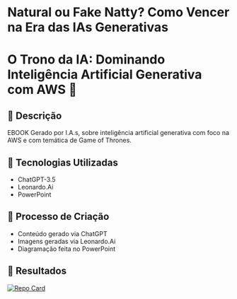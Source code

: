 # Natural ou Fake Natty? Como Vencer na Era das IAs Generativas

# O Trono da IA: Dominando Inteligência Artificial Generativa com AWS 👑

## 📒 Descrição
EBOOK Gerado por I.A.s, sobre inteligência artificial generativa com foco na AWS e com temática de Game of Thrones.

## 🤖 Tecnologias Utilizadas
- ChatGPT-3.5
- Leonardo.Ai
- PowerPoint

## 🧐 Processo de Criação
- Conteúdo gerado via ChatGPT
- Imagens geradas via Leonardo.Ai
- Diagramação feita no PowerPoint

## 🚀 Resultados
[![Repo Card](https://github-readme-stats.vercel.app/api/pin/?username=IAMANDAMEDEIROS&repo=EBOOK-AWS&bg_color=000&border_color=30A3DC&show_icons=true&icon_color=30A3DC&title_color=E94D5F&text_color=FFF)](https://github.com/IAMANDAMEDEIROS/EBOOK-AWS)
